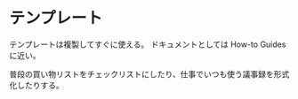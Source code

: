 # テンプレート

テンプレートは複製してすぐに使える。
ドキュメントとしては How-to Guides に近い。

普段の買い物リストをチェックリストにしたり、仕事でいつも使う議事録を形式化したりする。
